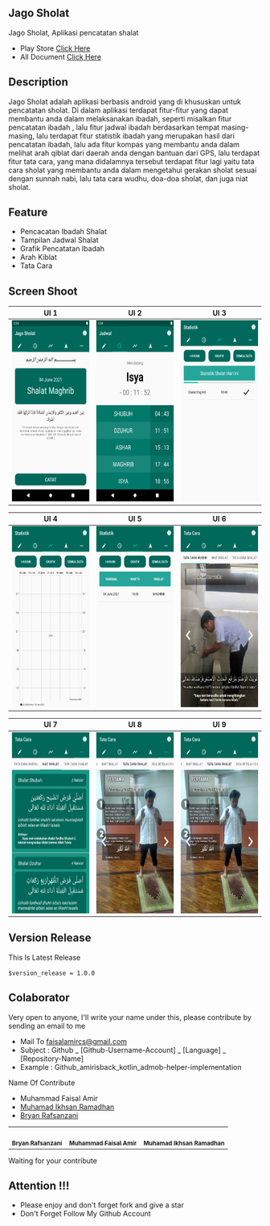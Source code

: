 ## Jago Sholat
Jago Sholat, Aplikasi pencatatan shalat
- Play Store [Click Here](https://play.google.com/store/apps/details?id=org.d3ifcool.jagosholat)
- All Document [Click Here](https://github.com/amirisback/jago-sholat/tree/master/docs/document)

## Description
Jago Sholat adalah aplikasi berbasis android yang di khususkan untuk pencatatan sholat. Di dalam aplikasi terdapat fitur-fitur yang dapat membantu anda dalam melaksanakan ibadah, seperti misalkan fitur pencatatan ibadah , lalu fitur jadwal ibadah berdasarkan tempat masing-masing, lalu terdapat fitur statistik ibadah yang merupakan hasil dari pencatatan ibadah, lalu ada fitur kompas yang membantu anda dalam melihat arah qiblat dari daerah anda dengan bantuan dari GPS, lalu terdapat fitur tata cara, yang mana didalamnya tersebut terdapat fitur lagi yaitu tata cara sholat yang membantu anda dalam mengetahui gerakan sholat sesuai dengan sunnah nabi, lalu tata cara wudhu, doa-doa sholat, dan juga niat sholat.

## Feature
- Pencacatan Ibadah Shalat
- Tampilan Jadwal Shalat
- Grafik Pencatatan Ibadah
- Arah Kiblat
- Tata Cara

## Screen Shoot

| UI 1 | UI 2 | UI 3 |
|:----:|:----:|:----:|
|<span align="center"><img width="200px" height="360px" src="docs/image/main_1.png"></span> | <span align="center"><img width="200px" height="360px" src="docs/image/main_2.png"></span> | <span align="center"><img width="200px" height="360px" src="docs/image/main_3.png"></span> |

| UI 4 | UI 5 | UI 6 |
|:----:|:----:|:----:|
|<span align="center"><img width="200px" height="360px" src="docs/image/main_4.png"></span> | <span align="center"><img width="200px" height="360px" src="docs/image/main_5.png"></span> | <span align="center"><img width="200px" height="360px" src="docs/image/main_6.png"></span> |

| UI 7 | UI 8 | UI 9 |
|:----:|:----:|:----:|
|<span align="center"><img width="200px" height="360px" src="docs/image/ss_1.png"></span> | <span align="center"><img width="200px" height="360px" src="docs/image/ss_2.png"></span> | <span align="center"><img width="200px" height="360px" src="docs/image/ss_2.png"></span> |


## Version Release
This Is Latest Release

    $version_release = 1.0.0

## Colaborator
Very open to anyone, I'll write your name under this, please contribute by sending an email to me

- Mail To faisalamircs@gmail.com
- Subject : Github _ [Github-Username-Account] _ [Language] _ [Repository-Name]
- Example : Github_amirisback_kotlin_admob-helper-implementation

Name Of Contribute
- Muhammad Faisal Amir
- [Muhamad Ikhsan Ramadhan](https://github.com/ikhsanramadhaan)
- [Bryan Rafsanzani](https://github.com/bryanrafsanzani)

<!-- ALL-CONTRIBUTORS-LIST:START - Do not remove or modify this section -->
<!-- prettier-ignore-start -->
<!-- markdownlint-disable -->

<table>
    <tr>
    <td align="center"><a href="https://github.com/bryanrafsanzani"><img src="https://avatars.githubusercontent.com/u/36535733?v=4" width="100px;" alt=""/><br /><sub><b>Bryan Rafsanzani</b></td>
    <td align="center"><a href="https://github.com/amirisback"><img src="https://avatars3.githubusercontent.com/u/24654871?s=460&u=75331d873971a2b387962aade2ba544448e2822d&v=4" width="100px;" alt=""/><br /><sub><b>Muhammad Faisal Amir</b></td>
    <td align="center"><a href="https://github.com/ikhsanramadhaan"><img src="https://avatars.githubusercontent.com/u/36533637?v=4" width="100px;" alt=""/><br /><sub><b>Muhamad Ikhsan Ramadhan</b></td>
    </tr>
</table>
Waiting for your contribute

## Attention !!!
- Please enjoy and don't forget fork and give a star
- Don't Forget Follow My Github Account
